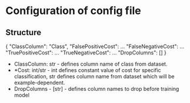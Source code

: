 # Configuration of config file

## Structure
{
  "ClassColumn": "Class",
  "FalsePositiveCost": ...
  "FalseNegativeCost": ...
  "TruePositiveCost": ...
  "TrueNegativeCost": ...
  "DropColumns": []
}

- ClassColumn: str - defines column name of class from dataset.
- *Cost: int/str - int defines constant value of cost for specific classification, str defines column name from dataset which will be example-dependent.
- DropColumns - [str] - defines column names to drop before training model
